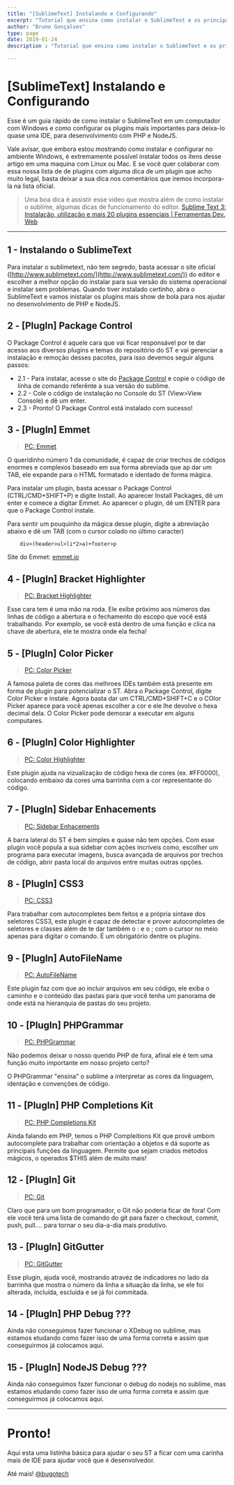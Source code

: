```yaml
---
title: "[SublimeText] Instalando e Configurando"
excerpt: "Tutorial que ensina como instalar o SublimeText e os principais plugins para deixa-lo uma IDE."
author: "Bruno Gonçalves"
type: page
date: 2019-01-24
description : "Tutorial que ensina como instalar o SublimeText e os principais plugins para deixa-lo uma IDE."

---
```


# [SublimeText] Instalando e Configurando

Esse é um guia rápido de como instalar o SublimeText em um computador com Windows e como configurar os plugins mais importantes para deixa-lo quase uma IDE, para desenvolvimento com PHP  e NodeJS.

Vale avisar, que embora estou mostrando como instalar e configurar no ambiente Windows, é extremamente possível instalar todos os itens desse artigo em uma maquina com Linux ou Mac. E se você quer colaborar com essa nossa lista de 
de plugins com alguma dica de um plugin que acho muito legal, basta deixar a sua dica nos comentários que iremos incorpora-la na lista oficial.

> Uma boa dica é assistir esse video que mostra além de como instalar o sublime, algumas dicas de funcionamento do editor. [Sublime Text 3: Instalação, utilização e mais 20 plugins essenciais | Ferramentas Dev. Web](https://www.youtube.com/watch?v=mwW4812nBA4)

---

## 1 - Instalando o SublimeText

Para instalar o sublimetext, não tem segredo, basta acessar o site oficial ([http://www.sublimetext.com/](http://www.sublimetext.com/)) do editor e escolher a melhor opção do instalar para sua versão do sistema operacional e instalar sem problemas.
Quando tiver instalado certinho, abra o SublimeText e vamos inistalar os plugins mais show de bola para nos ajudar no desenvolvimento de PHP e NodeJS.


## 2 - [PlugIn] Package Control

O Package Control é aquele cara que vai ficar responsável por te dar acesso aos diversos plugins e temas do repositório do ST e vai gerenciar a instalação e remoção desses pacotes, para isso devemos seguir alguns passos:

 - 2.1 - Para instalar, acesse o site do [Package Control](https://packagecontrol.io/installation) e copie o código de linha de comando referênte a sua versão do sublime.
 - 2.2 - Cole o código de instalação no Console do ST (View>View Console) e dê um enter.
 - 2.3 - Pronto! O Package Control está instalado com sucesso!

## 3 - [PlugIn] Emmet

> [PC: Emmet](https://packagecontrol.io/packages/Emmet)

O queridinho número 1 da comunidade, é capaz de criar trechos de códigos enormes e complexos baseado em sua forma abreviada que ap dar um TAB, ele expande para o HTML formatado e identado de forma mágica.

Para instalar um plugin, basta acessar o Package Control (CTRL/CMD+SHIFT+P) e digite Install. Ao aparecer Install Packages, dê um enter e comece a digitar Emmet. Ao aparecer o plugin, dê um ENTER para que o Package Control instale.

Para sentir um pouquinho da mágica desse plugin, digite a abreviação abaixo e dê um TAB (com o cursor colado no último caracter)

```
    div>(header>ul>li*2>a)+footer>p
```

Site do Emmet: [emmet.io](https://localhost/projetos/lacode/admin/emmet.io)

## 4 - [PlugIn] Bracket Highlighter

> [PC: Bracket Highlighter](https://packagecontrol.io/packages/BracketHighlighter)

Esse cara tem é uma mão na roda. Ele exibe próximo aos números das linhas de código a abertura e o fechamento do escopo que você está trabalhando. Por exemplo, se você está dentro de uma função e clica na chave de abertura, ele te mostra onde ela fecha!

## 5 - [PlugIn] Color Picker

> [PC: Color Picker](https://packagecontrol.io/packages/ColorPicker)

A famosa paleta de cores das melhroes IDEs também está presente em forma de plugin para potencializar o ST. Abra o Package Control, digite Color Picker e instale. Agora basta dar um CTRL/CMD+SHIFT+C e o COlor Picker aparece para você apenas escolher a cor e ele lhe devolve o hexa decimal dela. O Color Picker pode demorar a executar em alguns computares.

## 6 - [PlugIn] Color Highlighter

> [PC: Color Highlighter](https://packagecontrol.io/packages/Color%20Highlighter)

Este plugin ajuda na vizualização de código hexa de cores (ex. #FF0000), colocando embaixo da cores uma barrinha com a cor representante do código.

## 7 - [PlugIn] Sidebar Enhacements

> [PC: Sidebar Enhacements](https://packagecontrol.io/packages/Side​Bar​Enhancements)

A barra lateral do ST é bem simples e quase não tem opções. Com esse plugin você popula a sua sidebar com ações incríveis como, escolher um programa para executar imagens, busca avançada de arquivos por trechos de código, abrir pasta local do arquivos entre muitas outras opções.

## 8 - [PlugIn] CSS3

> [PC: CSS3](https://packagecontrol.io/packages/CSS3)

Para trabalhar com autocompletes bem feitos e a própria sintaxe dos seletores CSS3, este plugin é capaz de detectar e prover autocompletes de seletores e classes além de te dar também o : e o ; com o cursor no meio apenas para digitar o comando. É um obrigatório dentre os plugins.

## 9 - [PlugIn] AutoFileName

> [PC: AutoFileName](https://packagecontrol.io/packages/AutoFileName)

Este plugin faz com que ao incluir arquivos em seu código, ele exiba o caminho e o conteúdo das pastas para que você tenha um panorama de onde está na hieranquia de pastas do seu projeto.

## 10 - [PlugIn] PHPGrammar

> [PC: PHPGrammar](https://packagecontrol.io/packages/PHPGrammar)

Não podemos deixar o nosso querido PHP de fora, afinal ele é tem uma função muito importante em nosso projeto certo?

O PHPGrammar "ensina" o sublime a interpretar as cores da linguagem, identação e convenções de código.

## 11 - [PlugIn] PHP Completions Kit

> [PC: PHP Completions Kit](https://packagecontrol.io/packages/PHP%20Completions%20Kit)

Ainda falando em PHP, temos o PHP Compleitions Kit que provê umbom autocomplete para trabalhar com orientação a objetos e dá suporte as principais funções da linguagem. Permite que sejam criados métodos mágicos, o operados $THIS além de muito mais!

## 12 - [PlugIn] Git

> [PC: Git](https://packagecontrol.io/packages/Git)

Claro que para um bom programador, o Git não poderia ficar de fora!
Com ele você terá uma lista de comando do git para fazer o checkout, commit, push, pull.... para tornar o seu dia-a-dia mais produtivo.

## 13 - [PlugIn] GitGutter

> [PC: GitGutter](https://packagecontrol.io/packages/GitGutter)

Esse plugin, ajuda você, mostrando atravéz de indicadores no lado da barrinha que mostra o número da linha a situação da linha, se ele foi alterada, incluída, escluida e se já foi commitada.

## 14 - [PlugIn] PHP Debug ???

Ainda não conseguimos fazer funcionar o XDebug no sublime, mas estamos etudando como fazer isso de uma forma correta e assim que conseguirmos já colocamos aqui.

## 15 - [PlugIn] NodeJS Debug ???

Ainda não conseguimos fazer funcionar o debug do nodejs no sublime, mas estamos etudando como fazer isso de uma forma correta e assim que conseguirmos já colocamos aqui.

---

# Pronto!
Aqui esta uma listinha básica para ajudar o seu ST a ficar com uma carinha mais de IDE para ajudar você que é desenvolvedor.

Até mais!
[@bugotech](https://github.com/brunogoncalves)